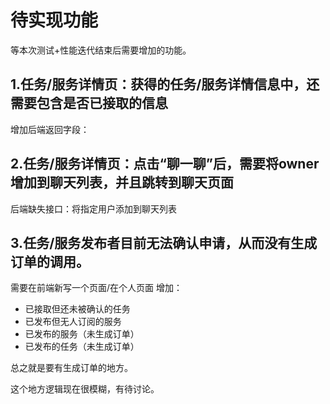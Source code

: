 # 待实现功能

等本次测试+性能迭代结束后需要增加的功能。

## 1.任务/服务详情页：获得的任务/服务详情信息中，还需要包含是否已接取的信息

增加后端返回字段：

## 2.任务/服务详情页：点击“聊一聊”后，需要将owner增加到聊天列表，并且跳转到聊天页面

后端缺失接口：将指定用户添加到聊天列表

## 3.任务/服务发布者目前无法确认申请，从而没有生成订单的调用。

需要在前端新写一个页面/在个人页面 增加：

- 已接取但还未被确认的任务
- 已发布但无人订阅的服务
- 已发布的服务（未生成订单）
- 已发布的任务（未生成订单）

总之就是要有生成订单的地方。

这个地方逻辑现在很模糊，有待讨论。

